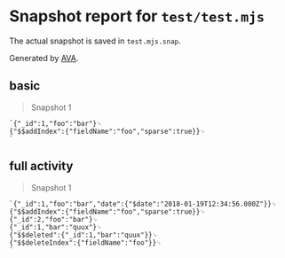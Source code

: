 # Snapshot report for `test/test.mjs`

The actual snapshot is saved in `test.mjs.snap`.

Generated by [AVA](https://avajs.dev).

## basic

> Snapshot 1

    `{"_id":1,"foo":"bar"}␊
    {"$$addIndex":{"fieldName":"foo","sparse":true}}␊
    `

## full activity

> Snapshot 1

    `{"_id":1,"foo":"bar","date":{"$date":"2018-01-19T12:34:56.000Z"}}␊
    {"$$addIndex":{"fieldName":"foo","sparse":true}}␊
    {"_id":2,"foo":"bar"}␊
    {"_id":1,"bar":"quux"}␊
    {"$$deleted":{"_id":1,"bar":"quux"}}␊
    {"$$deleteIndex":{"fieldName":"foo"}}␊
    `
